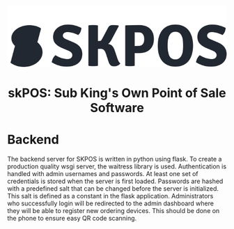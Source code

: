 <p align="center"><img src="https://github.com/conifer0us/skPOS/blob/main/server/images/logoDark.svg"></p>

<h1 align="center">skPOS: Sub King's Own Point of Sale Software</h1>



# Backend

The backend server for SKPOS is written in python using flask. To create a production quality wsgi server, the waitress library is used.
Authentication is handled with admin usernames and passwords. At least one set of credentials is stored when the server is first loaded. 
Passwords are hashed with a predefined salt that can be changed before the server is initialized. This salt is defined as a constant in the flask application.
Administrators who successfully login will be redirected to the admin dashboard where they will be able to register new ordering devices. This should be done on the phone to ensure easy QR code scanning.